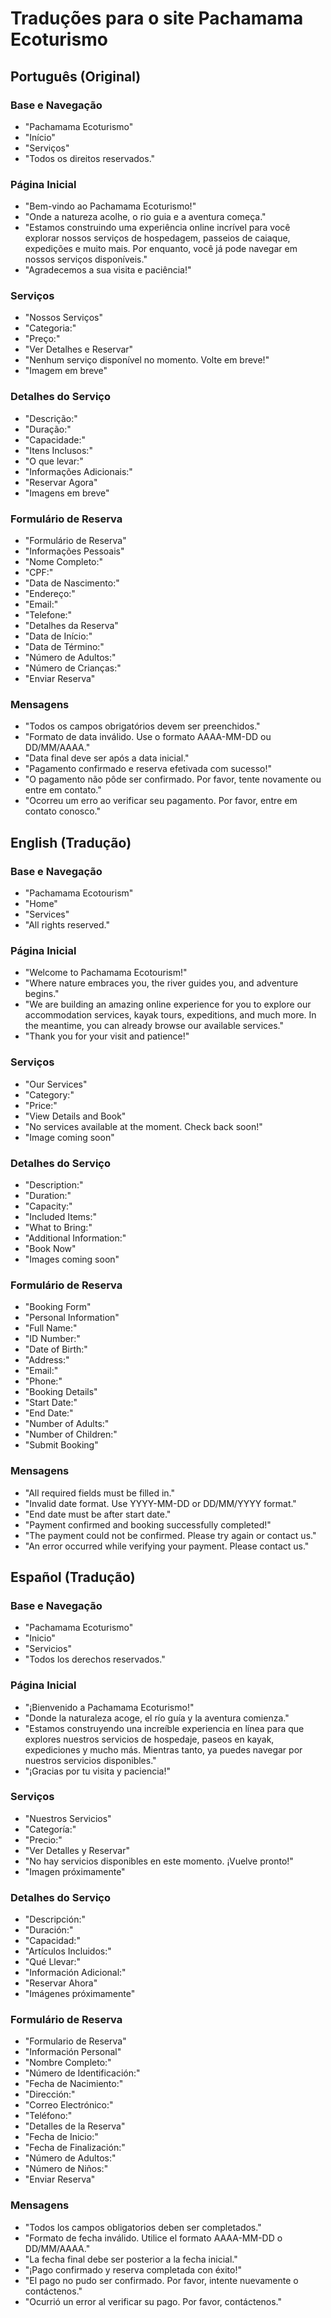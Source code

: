 # Traduções para o site Pachamama Ecoturismo

## Português (Original)

### Base e Navegação
- "Pachamama Ecoturismo"
- "Início"
- "Serviços"
- "Todos os direitos reservados."

### Página Inicial
- "Bem-vindo ao Pachamama Ecoturismo!"
- "Onde a natureza acolhe, o rio guia e a aventura começa."
- "Estamos construindo uma experiência online incrível para você explorar nossos serviços de hospedagem, passeios de caiaque, expedições e muito mais. Por enquanto, você já pode navegar em nossos serviços disponíveis."
- "Agradecemos a sua visita e paciência!"

### Serviços
- "Nossos Serviços"
- "Categoria:"
- "Preço:"
- "Ver Detalhes e Reservar"
- "Nenhum serviço disponível no momento. Volte em breve!"
- "Imagem em breve"

### Detalhes do Serviço
- "Descrição:"
- "Duração:"
- "Capacidade:"
- "Itens Inclusos:"
- "O que levar:"
- "Informações Adicionais:"
- "Reservar Agora"
- "Imagens em breve"

### Formulário de Reserva
- "Formulário de Reserva"
- "Informações Pessoais"
- "Nome Completo:"
- "CPF:"
- "Data de Nascimento:"
- "Endereço:"
- "Email:"
- "Telefone:"
- "Detalhes da Reserva"
- "Data de Início:"
- "Data de Término:"
- "Número de Adultos:"
- "Número de Crianças:"
- "Enviar Reserva"

### Mensagens
- "Todos os campos obrigatórios devem ser preenchidos."
- "Formato de data inválido. Use o formato AAAA-MM-DD ou DD/MM/AAAA."
- "Data final deve ser após a data inicial."
- "Pagamento confirmado e reserva efetivada com sucesso!"
- "O pagamento não pôde ser confirmado. Por favor, tente novamente ou entre em contato."
- "Ocorreu um erro ao verificar seu pagamento. Por favor, entre em contato conosco."

## English (Tradução)

### Base e Navegação
- "Pachamama Ecotourism"
- "Home"
- "Services"
- "All rights reserved."

### Página Inicial
- "Welcome to Pachamama Ecotourism!"
- "Where nature embraces you, the river guides you, and adventure begins."
- "We are building an amazing online experience for you to explore our accommodation services, kayak tours, expeditions, and much more. In the meantime, you can already browse our available services."
- "Thank you for your visit and patience!"

### Serviços
- "Our Services"
- "Category:"
- "Price:"
- "View Details and Book"
- "No services available at the moment. Check back soon!"
- "Image coming soon"

### Detalhes do Serviço
- "Description:"
- "Duration:"
- "Capacity:"
- "Included Items:"
- "What to Bring:"
- "Additional Information:"
- "Book Now"
- "Images coming soon"

### Formulário de Reserva
- "Booking Form"
- "Personal Information"
- "Full Name:"
- "ID Number:"
- "Date of Birth:"
- "Address:"
- "Email:"
- "Phone:"
- "Booking Details"
- "Start Date:"
- "End Date:"
- "Number of Adults:"
- "Number of Children:"
- "Submit Booking"

### Mensagens
- "All required fields must be filled in."
- "Invalid date format. Use YYYY-MM-DD or DD/MM/YYYY format."
- "End date must be after start date."
- "Payment confirmed and booking successfully completed!"
- "The payment could not be confirmed. Please try again or contact us."
- "An error occurred while verifying your payment. Please contact us."

## Español (Tradução)

### Base e Navegação
- "Pachamama Ecoturismo"
- "Inicio"
- "Servicios"
- "Todos los derechos reservados."

### Página Inicial
- "¡Bienvenido a Pachamama Ecoturismo!"
- "Donde la naturaleza acoge, el río guía y la aventura comienza."
- "Estamos construyendo una increíble experiencia en línea para que explores nuestros servicios de hospedaje, paseos en kayak, expediciones y mucho más. Mientras tanto, ya puedes navegar por nuestros servicios disponibles."
- "¡Gracias por tu visita y paciencia!"

### Serviços
- "Nuestros Servicios"
- "Categoría:"
- "Precio:"
- "Ver Detalles y Reservar"
- "No hay servicios disponibles en este momento. ¡Vuelve pronto!"
- "Imagen próximamente"

### Detalhes do Serviço
- "Descripción:"
- "Duración:"
- "Capacidad:"
- "Artículos Incluidos:"
- "Qué Llevar:"
- "Información Adicional:"
- "Reservar Ahora"
- "Imágenes próximamente"

### Formulário de Reserva
- "Formulario de Reserva"
- "Información Personal"
- "Nombre Completo:"
- "Número de Identificación:"
- "Fecha de Nacimiento:"
- "Dirección:"
- "Correo Electrónico:"
- "Teléfono:"
- "Detalles de la Reserva"
- "Fecha de Inicio:"
- "Fecha de Finalización:"
- "Número de Adultos:"
- "Número de Niños:"
- "Enviar Reserva"

### Mensagens
- "Todos los campos obligatorios deben ser completados."
- "Formato de fecha inválido. Utilice el formato AAAA-MM-DD o DD/MM/AAAA."
- "La fecha final debe ser posterior a la fecha inicial."
- "¡Pago confirmado y reserva completada con éxito!"
- "El pago no pudo ser confirmado. Por favor, intente nuevamente o contáctenos."
- "Ocurrió un error al verificar su pago. Por favor, contáctenos."
